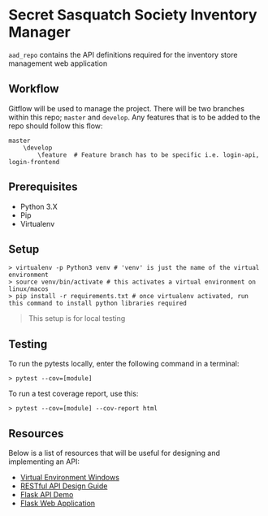 # Secret Sasquatch Society Inventory Manager
`aad_repo` contains the API definitions required for the inventory store management web application

## Workflow
Gitflow will be used to manage the project. There will be two branches within this repo; `master` and `develop`. Any features that is to be added to the repo should follow this flow:
```
master
    \develop
        \feature  # Feature branch has to be specific i.e. login-api, login-frontend
```

## Prerequisites
- Python 3.X
- Pip
- Virtualenv

## Setup
```
> virtualenv -p Python3 venv # 'venv' is just the name of the virtual environment
> source venv/bin/activate # this activates a virtual environment on linux/macos
> pip install -r requirements.txt # once virtualenv activated, run this command to install python libraries required  
```
> This setup is for local testing

## Testing
To run the pytests locally, enter the following command in a terminal:
```$xslt
> pytest --cov=[module]
```
To run a test coverage report, use this:
```$xslt
> pytest --cov=[module] --cov-report html
```

## Resources
Below is a list of resources that will be useful for designing and implementing an API:
- [Virtual Environment Windows](https://programwithus.com/learn-to-code/Pip-and-virtualenv-on-Windows/)
- [RESTful API Design Guide](https://apiguide.readthedocs.io/en/latest/build_and_publish/use_RESTful_urls.html)
- [Flask API Demo](https://programminghistorian.org/en/lessons/creating-apis-with-python-and-flask)
- [Flask Web Application](https://www.freecodecamp.org/news/how-to-build-a-web-application-using-flask-and-deploy-it-to-the-cloud-3551c985e492/)
